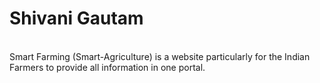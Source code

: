 # Shivani Gautam
<br>
Smart Farming (Smart-Agriculture) is a website particularly for the Indian Farmers to provide all information in one portal.

